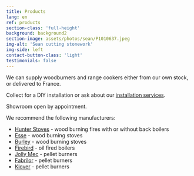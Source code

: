 ```yaml
---
title: Products
lang: en
ref: products
section-class: 'full-height'
background: background2
section-image: assets/photos/sean/P1010637.jpeg
img-alt: 'Sean cutting stonework'
img-side: left
contact-button-class: 'light'
testimonials: false
---
```

We can supply woodburners and range cookers either from our own stock, or delivered to France.

Collect for a DIY installation or ask about our [installation services](#services).

Showroom open by appointment.

We recommend the following manufacturers:

- [Hunter Stoves](https://www.hunterstoves.co.uk/) - wood burning fires with or without back boilers
- [Esse](https://www.esse.com/) - wood burning stoves
- [Burley](https://burley.co.uk/) - wood burning stoves
- [Firebird](https://firebird.uk.com/) - oil fired boilers
- [Jolly Mec](https://jolly-mec.it/en/products) - pellet burners
- [Fabrilor](https://www.fabriloriberica.es/fabrilor-iberica.php) - pellet burners
- [Klover](https://www.klover.it/en) - pellet burners
